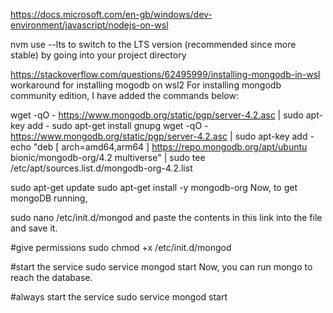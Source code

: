 https://docs.microsoft.com/en-gb/windows/dev-environment/javascript/nodejs-on-wsl 

nvm use --lts to switch to the LTS version (recommended since more stable) by going into your project directory


https://stackoverflow.com/questions/62495999/installing-mongodb-in-wsl workaround for installing mogodb on wsl2
For installing mongodb community edition, I have added the commands below:

wget -qO - https://www.mongodb.org/static/pgp/server-4.2.asc | sudo apt-key add -
sudo apt-get install gnupg
wget -qO - https://www.mongodb.org/static/pgp/server-4.2.asc | sudo apt-key add -
echo "deb [ arch=amd64,arm64 ] https://repo.mongodb.org/apt/ubuntu bionic/mongodb-org/4.2 multiverse" | sudo tee /etc/apt/sources.list.d/mongodb-org-4.2.list

sudo apt-get update
sudo apt-get install -y mongodb-org
Now, to get mongoDB running,

sudo nano /etc/init.d/mongod
and paste the contents in this link into the file and save it.

#give permissions
sudo chmod +x /etc/init.d/mongod

#start the service
sudo service mongod start
Now, you can run mongo to reach the database.



#always start the service
sudo service mongod start

